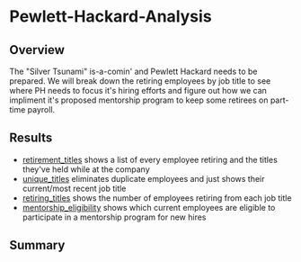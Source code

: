 # Pewlett-Hackard-Analysis

## Overview

The "Silver Tsunami" is-a-comin' and Pewlett Hackard needs to be prepared. We will break down the retiring employees by job title to see where PH needs to focus it's hiring efforts and figure out how we can impliment it's proposed mentorship program to keep some retirees on part-time payroll.

## Results

- [retirement_titles](Data/retirement_titles.csv) shows a list of every employee retiring and the titles they've held while at the company
- [unique_titles](Data/unique_titles.csv) eliminates duplicate employees and just shows their current/most recent job title
- [retiring_titles](Data/retiring_titles.csv) shows the number of employees retiring from each job title 
- [mentorship_eligibility](Data/mentorship_eligibility.csv) shows which current employees are eligible to participate in a mentorship program for new hires

## Summary

